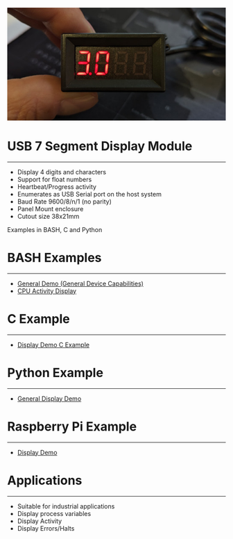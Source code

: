 ![alt text](https://github.com/Irdroid/usb-7-segment-display/blob/main/hardware/pictures/usb-7-segment-display-hi-res-small-web.jpg?raw=true)

# USB 7 Segment Display Module
----------------------------

- Display 4 digits and characters
- Support for float numbers
- Heartbeat/Progress activity
- Enumerates as USB Serial port on the host system
- Baud Rate 9600/8/n/1 (no parity)
- Panel Mount enclosure
- Cutout size 38x21mm

Examples in BASH, C and Python

# BASH Examples
-------------
- [General Demo (General Device Capabilities)](https://github.com/Irdroid/usb-7-segment-display/blob/main/examples/bash/display_demo.sh)
- [CPU Activity Display](https://github.com/Irdroid/usb-7-segment-display/blob/main/examples/bash/cpu_usage.sh)

# C Example
---------
- [Display Demo C Example](https://github.com/Irdroid/usb-7-segment-display/tree/main/examples/c_example)

# Python Example
--------------
- [General Display Demo](https://github.com/Irdroid/usb-7-segment-display/blob/main/examples/python/display.py)

# Raspberry Pi Example
--------------------
- [Display Demo](https://github.com/Irdroid/usb-7-segment-display/tree/main/examples/c_example)

# Applications
------------
- Suitable for industrial applications
- Display process variables
- Display Activity
- Display Errors/Halts
